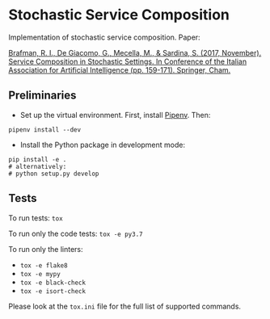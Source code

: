 # Stochastic Service Composition

Implementation of stochastic service composition.
Paper:

[Brafman, R. I., De Giacomo, G., Mecella, M., & Sardina, S. 
(2017, November). Service Composition in Stochastic Settings. 
In Conference of the Italian Association for Artificial Intelligence 
(pp. 159-171). Springer, Cham.](http://www.diag.uniroma1.it/~degiacom/papers/2017/AIIA17bdms.pdf)

## Preliminaries

- Set up the virtual environment. 
First, install [Pipenv](https://pipenv-fork.readthedocs.io/en/latest/).
Then:
```
pipenv install --dev
```

- Install the Python package in development mode:
```
pip install -e .
# alternatively:
# python setup.py develop 
```

## Tests

To run tests: `tox`

To run only the code tests: `tox -e py3.7`

To run only the linters: 
- `tox -e flake8`
- `tox -e mypy`
- `tox -e black-check`
- `tox -e isort-check`

Please look at the `tox.ini` file for the full list of supported commands. 
